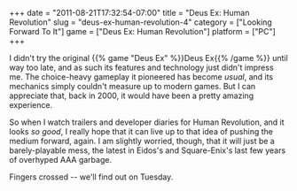+++
date = "2011-08-21T17:32:54-07:00"
title = "Deus Ex: Human Revolution"
slug = "deus-ex-human-revolution-4"
category = ["Looking Forward To It"]
game = ["Deus Ex: Human Revolution"]
platform = ["PC"]
+++

I didn't try the original {{% game "Deus Ex" %}}Deus Ex{{% /game %}} until way too late, and as such its features and technology just didn't impress me.  The choice-heavy gameplay it pioneered has become <i>usual</i>, and its mechanics simply couldn't measure up to modern games.  But I can appreciate that, back in 2000, it would have been a pretty amazing experience.

So when I watch trailers and developer diaries for Human Revolution, and it looks <i>so good</i>, I really hope that it can live up to that idea of pushing the medium forward, again.  I am slightly worried, though, that it will just be a barely-playable mess, the latest in Eidos's and Square-Enix's last few years of overhyped AAA garbage.

Fingers crossed -- we'll find out on Tuesday.